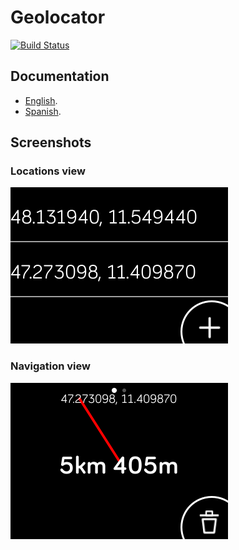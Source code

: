 # Geolocator

[![Build Status](https://travis-ci.com/SergioMorchon/fitbit-geolocator.svg?branch=master)](https://travis-ci.com/SergioMorchon/fitbit-geolocator)

## Documentation

- [English](./doc/en.md).
- [Spanish](./doc/es.md).

## Screenshots

### Locations view

![](./doc/ionic/0-locations-view.png)

### Navigation view

![Navigation view](./doc/ionic/1-navigation-view.png)
